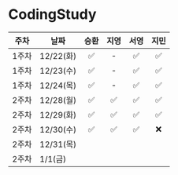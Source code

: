 # CodingStudy


|주차|날짜|승환|지영|서영|지민|
|--------|--------|:-------:|:-------:|:-------:|:-------:|
|1주차|12/22(화)|✅|-|✅|✅|
|1주차|12/23(수)|✅|-|✅|✅|
|1주차|12/24(목)|✅|-|✅|✅|
|2주차|12/28(월)|✅|✅|✅|✅|
|2주차|12/29(화)|✅|✅|✅|✅|
|2주차|12/30(수)|✅|✅|✅|❌|
|2주차|12/31(목)|
|2주차|1/1(금)|
